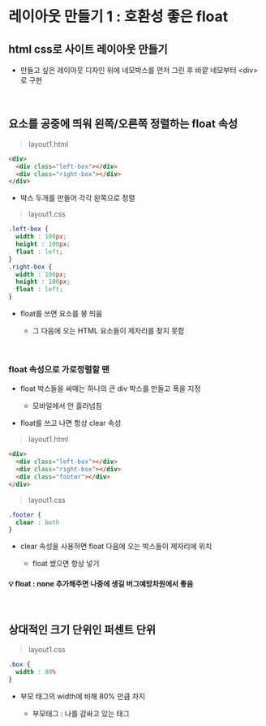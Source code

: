 # 레이아웃 만들기 1 : 호환성 좋은 float

html css로 사이트 레이아웃 만들기
---
- 만들고 싶은 레이아웃 디자인 위에 네모박스를 먼저 그린 후 바깥 네모부터 \<div> 로 구현

<br>

요소를 공중에 띄워 왼쪽/오른쪽 정렬하는 float 속성 
---
> layout1.html
```html
<div>
  <div class="left-box"></div>
  <div class="right-box"></div>
</div>
```
- 박스 두개를 만들어 각각 왼쪽으로 정렬

> layout1.css
```css
.left-box {
  width : 100px; 
  height : 100px;
  float : left;
}
.right-box {
  width : 100px; 
  height : 100px;
  float : left;
}
```
- float를 쓰면 요소를 붕 띄움

    - 그 다음에 오는 HTML 요소들이 제자리를 찾지 못함 

<br>

### float 속성으로 가로정렬할 땐
- float 박스들을 싸매는 하나의 큰 div 박스를 만들고 폭을 지정

    - 모바일에서 안 흘러넘침

- float를 쓰고 나면 항상 clear 속성

> layout1.html
```html
<div>
  <div class="left-box"></div>
  <div class="right-box"></div>
  <div class="footer"></div>
</div>
```

> layout1.css
```css
.footer {
  clear : both
}
```
- clear 속성을 사용하면 float 다음에 오는 박스들이 제자리에 위치

    - float 썼으면 항상 넣기

#### 💡 float : none 추가해주면 나중에 생길 버그예방차원에서 좋음

<br>

상대적인 크기 단위인 퍼센트 단위 
---
> layout1.css
```css
.box {
  width : 80%
}
```
- 부모 태그의 width에 비해 80% 만큼 차지

    - 부모태그 : 나를 감싸고 있는 태그 

<br>